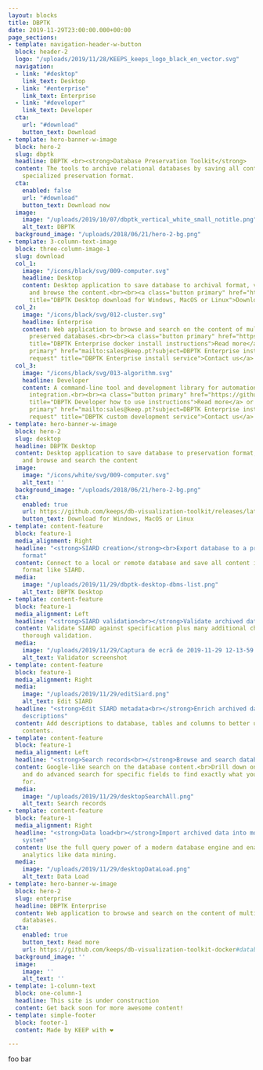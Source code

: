 ```yaml
---
layout: blocks
title: DBPTK
date: 2019-11-29T23:00:00.000+00:00
page_sections:
- template: navigation-header-w-button
  block: header-2
  logo: "/uploads/2019/11/28/KEEPS_keeps_logo_black_en_vector.svg"
  navigation:
  - link: "#desktop"
    link_text: Desktop
  - link: "#enterprise"
    link_text: Enterprise
  - link: "#developer"
    link_text: Developer
  cta:
    url: "#download"
    button_text: Download
- template: hero-banner-w-image
  block: hero-2
  slug: dbptk
  headline: DBPTK <br><strong>Database Preservation Toolkit</strong>
  content: The tools to archive relational databases by saving all content into a
    specialized preservation format.
  cta:
    enabled: false
    url: "#download"
    button_text: Download now
  image:
    image: "/uploads/2019/10/07/dbptk_vertical_white_small_notitle.png"
    alt_text: DBPTK
  background_image: "/uploads/2018/06/21/hero-2-bg.png"
- template: 3-column-text-image
  block: three-column-image-1
  slug: download
  col_1:
    image: "/icons/black/svg/009-computer.svg"
    headline: Desktop
    content: Desktop application to save database to archival format, validate it
      and browse the content.<br><br><a class="button primary" href="https://github.com/keeps/db-visualization-toolkit/releases/latest"
      title="DBPTK Desktop download for Windows, MacOS or Linux">Download</a>
  col_2:
    image: "/icons/black/svg/012-cluster.svg"
    headline: Enterprise
    content: Web application to browse and search on the content of multiple large
      preserved databases.<br><br><a class="button primary" href="https://github.com/keeps/db-visualization-toolkit-docker#database-visualization-toolkit-docker"
      title="DBPTK Enterprise docker install instructions">Read more</a> or <a class="button
      primary" href="mailto:sales@keep.pt?subject=DBPTK Enterprise installation service
      request" title="DBPTK Enterprise install service">Contact us</a>
  col_3:
    image: "/icons/black/svg/013-algorithm.svg"
    headline: Developer
    content: A command-line tool and development library for automation and system
      integration.<br><br><a class="button primary" href="https://github.com/keeps/db-preservation-toolkit#how-to-use"
      title="DBPTK Developer how to use instructions">Read more</a> or <a class="button
      primary" href="mailto:sales@keep.pt?subject=DBPTK Enterprise installation service
      request" title="DBPTK custom development service">Contact us</a>
- template: hero-banner-w-image
  block: hero-2
  slug: desktop
  headline: DBPTK Desktop
  content: Desktop application to save database to preservation format, validate it,
    and browse and search the content
  image:
    image: "/icons/white/svg/009-computer.svg"
    alt_text: ''
  background_image: "/uploads/2018/06/21/hero-2-bg.png"
  cta:
    enabled: true
    url: https://github.com/keeps/db-visualization-toolkit/releases/latest
    button_text: Download for Windows, MacOS or Linux
- template: content-feature
  block: feature-1
  media_alignment: Right
  headline: "<strong>SIARD creation</strong><br>Export database to a preservation
    format"
  content: Connect to a local or remote database and save all content into a preservation
    format like SIARD.
  media:
    image: "/uploads/2019/11/29/dbptk-desktop-dbms-list.png"
    alt_text: DBPTK Desktop
- template: content-feature
  block: feature-1
  media_alignment: Left
  headline: "<strong>SIARD validation<br></strong>Validate archived database"
  content: Validate SIARD against specification plus many additional checks for a
    thorough validation.
  media:
    image: "/uploads/2019/11/29/Captura de ecrã de 2019-11-29 12-13-59.png"
    alt_text: Validator screenshot
- template: content-feature
  block: feature-1
  media_alignment: Right
  media:
    image: "/uploads/2019/11/29/editSiard.png"
    alt_text: Edit SIARD
  headline: "<strong>Edit SIARD metadata<br></strong>Enrich archived database with
    descriptions"
  content: Add descriptions to database, tables and columns to better understand its
    contents.
- template: content-feature
  block: feature-1
  media_alignment: Left
  headline: "<strong>Search records<br></strong>Browse and search database content"
  content: Google-like search on the database content.<br>Drill down on specific tables
    and do advanced search for specific fields to find exactly what you are looking
    for.
  media:
    image: "/uploads/2019/11/29/desktopSearchAll.png"
    alt_text: Search records
- template: content-feature
  block: feature-1
  media_alignment: Right
  headline: "<strong>Data load<br></strong>Import archived data into modern database
    system"
  content: Use the full query power of a modern database engine and enable advanced
    analytics like data mining.
  media:
    image: "/uploads/2019/11/29/desktopDataLoad.png"
    alt_text: Data Load
- template: hero-banner-w-image
  block: hero-2
  slug: enterprise
  headline: DBPTK Enterprise
  content: Web application to browse and search on the content of multiple large preserved
    databases.
  cta:
    enabled: true
    button_text: Read more
    url: https://github.com/keeps/db-visualization-toolkit-docker#database-visualization-toolkit-docker
  background_image: ''
  image:
    image: ''
    alt_text: ''
- template: 1-column-text
  block: one-column-1
  headline: This site is under construction
  content: Get back soon for more awesome content!
- template: simple-footer
  block: footer-1
  content: Made by KEEP with ❤︎

---
```

foo bar
